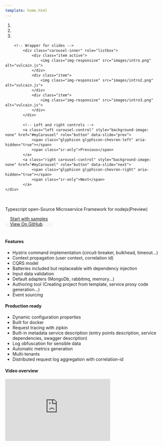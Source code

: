 ```yaml
---
template: home.html
---
```


<style>
<style>
  .lead {
    color: #555;
    font-weight: normal;
  }
  
  .btn-default {
    background-image: linear-gradient(#fff, #fff 60%, #f5f5f5);
    border-bottom: 1px solid #e6e6e6;
  }
  
  .head-banner-text {
    padding: 20px 0 0 0;
  }
  .head-banner-buttons {
    padding: 0 0 20px;
  }  
</style>

<div class="row">
    <div id="myCarousel" class="col-md-offset-1 col-md-10 carousel slide" data-ride="carousel" data-interval="5000">
        <!-- Indicators -->
        <ol class="carousel-indicators">
            <li data-target="#myCarousel" data-slide-to="0" class="active"></li>
            <li data-target="#myCarousel" data-slide-to="1"></li>
            <li data-target="#myCarousel" data-slide-to="2"></li>
        </ol>

        <!-- Wrapper for slides -->
            <div class="carousel-inner" role="listbox">
                <div class="item active">
                    <img class="img-responsive" src="images/intro.png" alt="vulcain.js">                   
                </div>
                <div class="item">
                    <img class="img-responsive" src="images/intro2.png" alt="vulcain.js">
                </div>
                <div class="item">
                    <img class="img-responsive" src="images/intro3.png" alt="vulcain.js">
                </div>
            </div>

            <!-- Left and right controls -->
            <a class="left carousel-control" style="background-image: none" href="#myCarousel" role="button" data-slide="prev">
                <span class="glyphicon glyphicon-chevron-left" aria-hidden="true"></span>
                <span class="sr-only">Previous</span>
            </a>
            <a class="right carousel-control" style="background-image: none" href="#myCarousel" role="button" data-slide="next">
                <span class="glyphicon glyphicon-chevron-right" aria-hidden="true"></span>
                <span class="sr-only">Next</span>
            </a>
    </div>
</div>
<div class="row head-banner-text">
    <p class="lead text-center col-md-12 col-xs-12">
        Typescript open-Source Microservice Framework for nodejs(Preview)<br>
    </p>
</div>
<div class="row head-banner-buttons">
    <div class="col-md-offset-2 col-md-4 col-xs-12">
        <a href="https://github.com/vulcainjs/vulcain-samples" class="btn btn-default btn-lg btn-block" style="padding: 14px 16px;">Start with samples</a>
    </div>
    <div class="col-md-4  col-xs-12">
        <a href="http://github.com/vulcainjs/vulcain-corejs" class="btn btn-success btn-lg btn-block"  style="padding: 14px 16px;">View On GitHub</a>
    </div>
</div>
<div class="row">
    <div class="col-md-4">
        <h4>Features</h4>
        <p>
            <ul>
            <li>Hystrix command implementation (circuit-breaker, bulkhead, timeout...)</li>
            <li>Context propagation (user context, correlation id)
            <li>CQRS model</li>
            <li>Batteries included but replaceable with dependency injection</li>
            <li>Input data validation</li>
            <li>Default adapters (MongoDb, rabbitmq, memory...)</li>
            <li>Authoring tool (Creating project from template, service proxy code generation...)</li>
            <li>Event sourcing</li>
            </ul>
        </p>
    </div>
    <div class="col-md-4">
        <h4>Production ready</h4>
        <p>
            <ul>
            <li>Dynamic configuration properties</li>
            <li>Built for docker</li>
            <li>Request tracing with zipkin</li>
            <li>Built-in metadata service description (entry points description, service dependencies, swagger description)</li>
            <li>Log obfuscation for sensible data</li>
            <li>Automatic metrics generation</li>
            <li>Multi-tenants</li>
            <li>Distributed request log aggregation with correlation-id</li>
            </ul>
        </p>
    </div>
    <div class="col-md-4">
        <h4>Video overview</h4>
        <p class="video-wrapper">
            <iframe width="340" height="200" src="https://www.youtube.com/embed/LAQK-ZjW124" frameborder="0" allowfullscreen></iframe> 
        </p>
    </div>
</div>
